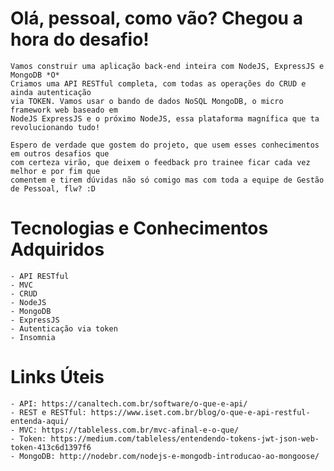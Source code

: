 # Olá, pessoal, como vão? Chegou a hora do desafio!

    Vamos construir uma aplicação back-end inteira com NodeJS, ExpressJS e MongoDB *O*
    Criamos uma API RESTful completa, com todas as operações do CRUD e ainda autenticação 
    via TOKEN. Vamos usar o bando de dados NoSQL MongoDB, o micro framework web baseado em 
    NodeJS ExpressJS e o próximo NodeJS, essa plataforma magnífica que ta revolucionando tudo!

    Espero de verdade que gostem do projeto, que usem esses conhecimentos em outros desafios que 
    com certeza virão, que deixem o feedback pro trainee ficar cada vez melhor e por fim que 
    comentem e tirem dúvidas não só comigo mas com toda a equipe de Gestão de Pessoal, flw? :D


# Tecnologias e Conhecimentos Adquiridos

    - API RESTful
    - MVC
    - CRUD
    - NodeJS
    - MongoDB
    - ExpressJS
    - Autenticação via token
    - Insomnia


# Links Úteis 

    - API: https://canaltech.com.br/software/o-que-e-api/
    - REST e RESTful: https://www.iset.com.br/blog/o-que-e-api-restful-entenda-aqui/
    - MVC: https://tableless.com.br/mvc-afinal-e-o-que/
    - Token: https://medium.com/tableless/entendendo-tokens-jwt-json-web-token-413c6d1397f6
    - MongoDB: http://nodebr.com/nodejs-e-mongodb-introducao-ao-mongoose/
